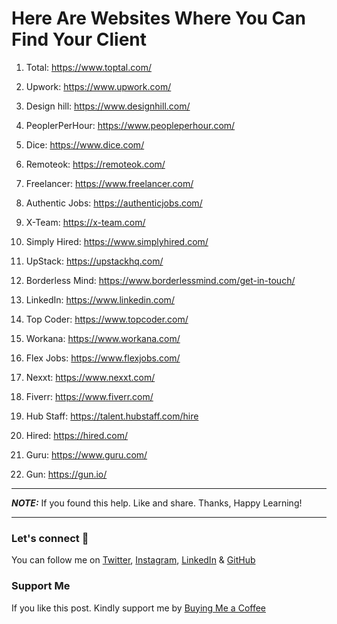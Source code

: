 # Here Are Websites Where You Can Find Your Client

1. Total: https://www.toptal.com/

2. Upwork: https://www.upwork.com/

3. Design hill: https://www.designhill.com/

4. PeoplerPerHour: https://www.peopleperhour.com/

5. Dice: https://www.dice.com/

6. Remoteok: https://remoteok.com/

7. Freelancer: https://www.freelancer.com/

8. Authentic Jobs: https://authenticjobs.com/

9. X-Team: https://x-team.com/

10. Simply Hired: https://www.simplyhired.com/

11. UpStack: https://upstackhq.com/

12. Borderless Mind: https://www.borderlessmind.com/get-in-touch/

13. LinkedIn: https://www.linkedin.com/

14. Top Coder: https://www.topcoder.com/

15. Workana: https://www.workana.com/

16. Flex Jobs: https://www.flexjobs.com/

17. Nexxt: https://www.nexxt.com/

18. Fiverr: https://www.fiverr.com/

19. Hub Staff: https://talent.hubstaff.com/hire

20. Hired: https://hired.com/

21. Guru: https://www.guru.com/

22. Gun: https://gun.io/

---

**_NOTE:_** If you found this help. Like and share. Thanks, Happy Learning!

---

### Let's connect 💜

You can follow me on [Twitter](https://twitter.com/MrDanishSaleem), [Instagram](https://www.instagram.com/mrdanishsaleem/), [LinkedIn](https://www.linkedin.com/in/mrdanishsaleem/) & [GitHub](https://github.com/mrdanishsaleem/)

### Support Me

If you like this post. Kindly support me by [Buying Me a Coffee](https://www.buymeacoffee.com/mrdanishsaleem)
